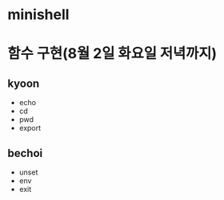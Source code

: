 # minishell

# 함수 구현(8월 2일 화요일 저녁까지)

## kyoon
- echo
- cd
- pwd
- export

## bechoi
- unset
- env
- exit

